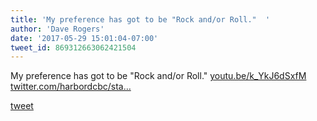 ```yaml
---
title: 'My preference has got to be "Rock and/or Roll."  '
author: 'Dave Rogers'
date: '2017-05-29 15:01:04-07:00'
tweet_id: 869312663062421504
---
```

My preference has got to be "Rock and/or Roll." [youtu.be/k_YkJ6dSxfM](https://youtu.be/k_YkJ6dSxfM) [twitter.com/harbordcbc/sta…](https://twitter.com/harbordcbc/status/869287579144912901)

[tweet](https://twitter.com/yukondude/status/869312663062421504)